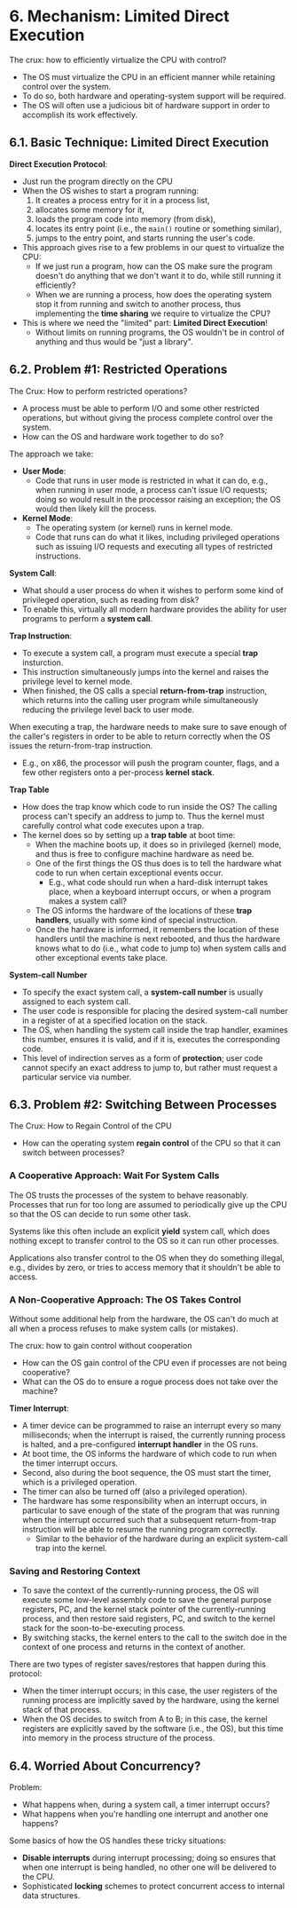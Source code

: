 # 6. Mechanism: Limited Direct Execution

The crux: how to efficiently virtualize the CPU with control?
- The OS must virtualize the CPU in an efficient manner while retaining control over the system.
- To do so, both hardware and operating-system support will be required.
- The OS will often use a judicious bit of hardware support in order to accomplish its work effectively.

## 6.1. Basic Technique: Limited Direct Execution

**Direct Execution Protocol**:
- Just run the program directly on the CPU
- When the OS wishes to start a program running:
    1. It creates a process entry for it in a process list,
    2. allocates some memory for it,
    3. loads the program code into memory (from disk),
    4. locates its entry point (i.e., the `main()` routine or something similar),
    5. jumps to the entry point, and starts running the user's code.
- This approach gives rise to a few problems in our quest to virtualize the CPU:
    - If we just run a program, how can the OS make sure the program doesn't do anything that we don't want it to do, while still running it efficiently?
    - When we are running a process, how does the operating system stop it from running and switch to another process, thus implementing the **time sharing** we require to virtualize the CPU?
- This is where we need the "limited" part: **Limited Direct Execution**!
    - Without limits on running programs, the OS wouldn't be in control of anything and thus would be "just a library".

## 6.2. Problem #1: Restricted Operations

The Crux: How to perform restricted operations?
- A process must be able to perform I/O and some other restricted operations, but without giving the process complete control over the system.
- How can the OS and hardware work together to do so?

The approach we take:
- **User Mode**:
    - Code that runs in user mode is restricted in what it can do, e.g., when running in user mode, a process can't issue I/O requests; doing so would result in the processor raising an exception; the OS would then likely kill the process.
- **Kernel Mode**:
    - The operating system (or kernel) runs in kernel mode.
    - Code that runs can do what it likes, including privileged operations such as issuing I/O requests and executing all types of restricted instructions.

**System Call**:
- What should a user process do when it wishes to perform some kind of privileged operation, such as reading from disk?
- To enable this, virtually all modern hardware provides the ability for user programs to perform a **system call**.

**Trap Instruction**:
- To execute a system call, a program must execute a special **trap** insturction.
- This instruction simultaneously jumps into the kernel and raises the privilege level to kernel mode.
- When finished, the OS calls a special **return-from-trap** instruction, which returns into the calling user program while simultaneously reducing the privilege level back to user mode.

When executing a trap, the hardware needs to make sure to save enough of the caller's registers in order to be able to return correctly when the OS issues the return-from-trap instruction.
- E.g., on x86, the processor will push the program counter, flags, and a few other registers onto a per-process **kernel stack**.

**Trap Table**
- How does the trap know which code to run inside the OS? The calling process can't specify an address to jump to. Thus the kernel must carefully control what code executes upon a trap.
- The kernel does so by setting up a **trap table** at boot time:
    - When the machine boots up, it does so in privileged (kernel) mode, and thus is free to configure machine hardware as need be.
    - One of the first things the OS thus does is to tell the hardware what code to run when certain exceptional events occur.
        - E.g., what code should run when a hard-disk interrupt takes place, when a keyboard interrupt occurs, or when a program makes a system call?
    - The OS informs the hardware of the locations of these **trap handlers**, usually with some kind of special instruction.
    - Once the hardware is informed, it remembers the location of these handlers until the machine is next rebooted, and thus the hardware knows what to do (i.e., what code to jump to) when system calls and other exceptional events take place.

**System-call Number**
- To specify the exact system call, a **system-call number** is usually assigned to each system call.
- The user code is responsible for placing the desired system-call number in a register of at a specified location on the stack.
- The OS, when handling the system call inside the trap handler, examines this number, ensures it is valid, and if it is, executes the corresponding code.
- This level of indirection serves as a form of **protection**; user code cannot specify an exact address to jump to, but rather must request a particular service via number.

## 6.3. Problem #2: Switching Between Processes

The Crux: How to Regain Control of the CPU
- How can the operating system **regain control** of the CPU so that it can switch between processes?

### A Cooperative Approach: Wait For System Calls

The OS trusts the processes of the system to behave reasonably.
Processes that run for too long are assumed to periodically give up the CPU so that the OS can decide to run some other task.

Systems like this often include an explicit **yield** system call, which does nothing except to transfer control to the OS so it can run other processes.

Applications also transfer control to the OS when they do something illegal, e.g., divides by zero, or tries to access memory that it shouldn't be able to access.

### A Non-Cooperative Approach: The OS Takes Control

Without some additional help from the hardware, the OS can't do much at all when a process refuses to make system calls (or mistakes).

The crux: how to gain control without cooperation
- How can the OS gain control of the CPU even if processes are not being cooperative?
- What can the OS do to ensure a rogue process does not take over the machine?

**Timer Interrupt**:
- A timer device can be programmed to raise an interrupt every so many milliseconds; when the interrupt is raised, the currently running process is halted, and a pre-configured **interrupt handler** in the OS runs.
- At boot time, the OS informs the hardware of which code to run when the timer interrupt occurs.
- Second, also during the boot sequence, the OS must start the timer, which is a privileged operation.
- The timer can also be turned off (also a privileged operation).
- The hardware has some responsibility when an interrupt occurs, in particular to save enough of the state of the program that was running when the interrupt occurred such that a subsequent return-from-trap instruction will be able to resume the running program correctly.
    - Similar to the behavior of the hardware during an explicit system-call trap into the kernel.

### Saving and Restoring Context

- To save the context of the currently-running process, the OS will execute some low-level assembly code to save the general purpose registers, PC, and the kernel stack pointer of the currently-running process, and then restore said registers, PC, and switch to the kernel stack for the soon-to-be-executing process.
- By switching stacks, the kernel enters to the call to the switch doe in the context of one process and returns in the context of another.

There are two types of register saves/restores that happen during this protocol:
- When the timer interrupt occurs; in this case, the user registers of the running process are implicitly saved by the hardware, using the kernel stack of that process.
- When the OS decides to switch from A to B; in this case, the kernel registers are explicitly saved by the software (i.e., the OS), but this time into memory in the process structure of the process.

## 6.4. Worried About Concurrency?

Problem:
- What happens when, during a system call, a timer interrupt occurs?
- What happens when you're handling one interrupt and another one happens?

Some basics of how the OS handles these tricky situations:
- **Disable interrupts** during interrupt processing; doing so ensures that when one interrupt is being handled, no other one will be delivered to the CPU.
- Sophisticated **locking** schemes to protect concurrent access to internal data structures.
